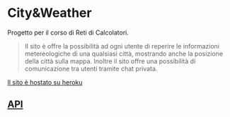# City&Weather

 Progetto per il corso di Reti di Calcolatori.
> Il sito è offre la possibilità ad ogni utente di reperire le informazioni metereologiche di una qualsiasi città, mostrando anche la posizione della città sulla mappa. Inoltre il sito offre una possibilità di comunicazione tra utenti tramite chat privata.

[Il sito è hostato su heroku](https://hidden-fjord-76821.herokuapp.com/)

## [API](/restAPI.md)

